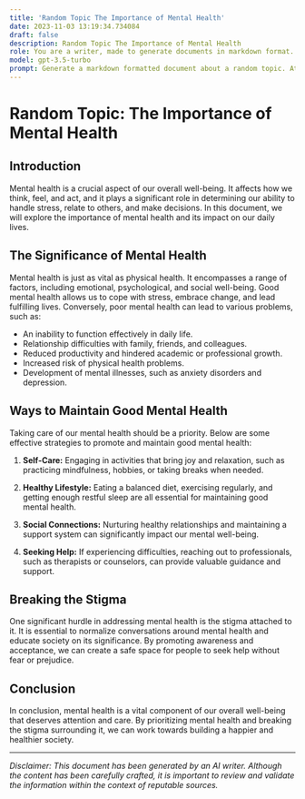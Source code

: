 ```yaml
---
title: 'Random Topic The Importance of Mental Health'
date: 2023-11-03 13:19:34.734084
draft: false
description: Random Topic The Importance of Mental Health
role: You are a writer, made to generate documents in markdown format. It is very important that all of the documents you generate are in valid markdown format.
model: gpt-3.5-turbo
prompt: Generate a markdown formatted document about a random topic. At the bottom, include a disclaimer explaining that the document was generated by you. The first line of the document should be the title. Make sure that the entire document is in proper markdown format, using a mix of various tags to make the document visually appealing.
---
```


# Random Topic: The Importance of Mental Health

## Introduction

Mental health is a crucial aspect of our overall well-being. It affects how we think, feel, and act, and it plays a significant role in determining our ability to handle stress, relate to others, and make decisions. In this document, we will explore the importance of mental health and its impact on our daily lives.

## The Significance of Mental Health

Mental health is just as vital as physical health. It encompasses a range of factors, including emotional, psychological, and social well-being. Good mental health allows us to cope with stress, embrace change, and lead fulfilling lives. Conversely, poor mental health can lead to various problems, such as:

- An inability to function effectively in daily life.
- Relationship difficulties with family, friends, and colleagues.
- Reduced productivity and hindered academic or professional growth.
- Increased risk of physical health problems.
- Development of mental illnesses, such as anxiety disorders and depression.

## Ways to Maintain Good Mental Health

Taking care of our mental health should be a priority. Below are some effective strategies to promote and maintain good mental health:

1. **Self-Care:** Engaging in activities that bring joy and relaxation, such as practicing mindfulness, hobbies, or taking breaks when needed.

2. **Healthy Lifestyle:** Eating a balanced diet, exercising regularly, and getting enough restful sleep are all essential for maintaining good mental health.

3. **Social Connections:** Nurturing healthy relationships and maintaining a support system can significantly impact our mental well-being.

4. **Seeking Help:** If experiencing difficulties, reaching out to professionals, such as therapists or counselors, can provide valuable guidance and support.

## Breaking the Stigma

One significant hurdle in addressing mental health is the stigma attached to it. It is essential to normalize conversations around mental health and educate society on its significance. By promoting awareness and acceptance, we can create a safe space for people to seek help without fear or prejudice.

## Conclusion

In conclusion, mental health is a vital component of our overall well-being that deserves attention and care. By prioritizing mental health and breaking the stigma surrounding it, we can work towards building a happier and healthier society.

---

*Disclaimer: This document has been generated by an AI writer. Although the content has been carefully crafted, it is important to review and validate the information within the context of reputable sources.*